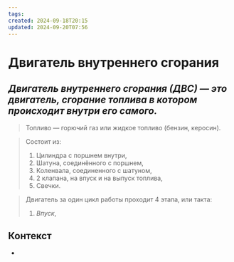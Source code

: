 ```yaml
---
tags: 
created: 2024-09-18T20:15
updated: 2024-09-20T07:56
---
```

# Двигатель внутреннего сгорания

## ***Двигатель внутреннего сгорания (ДВС) — это двигатель, сгорание топлива в котором происходит внутри его самого.***

> Топливо — горючий газ или жидкое топливо (бензин, керосин).

> Состоит из:
> 1. Цилиндра с поршнем внутри,
> 2. Шатуна, соединённого с поршнем,
> 3. Коленвала, соединенного с шатуном,
> 4. 2 клапана, на впуск и на выпуск топлива,
> 5. Свечки.

> Двигатель за один цикл работы проходит 4 этапа, или такта:
> 1. *Впуск*, 
## Контекст
- 

